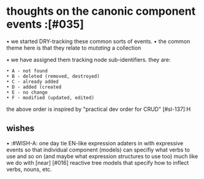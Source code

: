 # thoughts on the canonic component events :[#035]

  • we started DRY-tracking these common sorts of events.
  • the common theme here is that they relate to *mutating* a collection

  • we have assigned them tracking node sub-identifiers. they are:

    • A - not found
    • B - deleted (removed, destroyed)
    • C - already added
    • D - added (created
    • E - no change
    • F - modified (updated, edited)

   the above order is inspired by "practical dev order for CRUD" [#sl-137]:H




## wishes

• :#WISH-A: one day tie EN-like expression adaters in with expressive
  events so that individual component (models) can specifiy what verbs to
  use and so on (and maybe what expression structures to use too) much like
  we do with [near]  [#016] reactive tree models that specify how to
  inflect verbs, nouns, etc.
